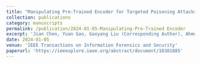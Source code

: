 ```yaml
---
title: "Manipulating Pre-Trained Encoder for Targeted Poisoning Attacks in Contrastive Learning"
collection: publications
category: manuscripts
permalink: /publication/2024-01-05-Manipulating-Pre-Trained Encoder
excerpt: 'Jian Chen, Yuan Gao, Gaoyang Liu (Corresponding Author), Ahmed M Abdelmoniem, Chen Wang'
date: 2024-01-05
venue: 'IEEE Transactions on Information Forensics and Security'
paperurl: 'https://ieeexplore.ieee.org/abstract/document/10381885'
---
```

